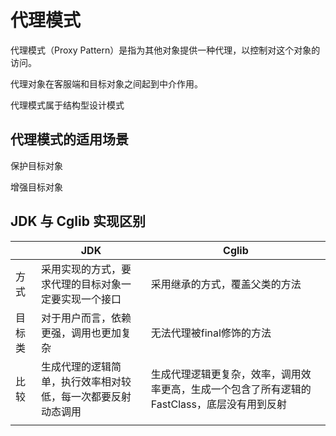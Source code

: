 # 代理模式

代理模式（Proxy Pattern）是指为其他对象提供一种代理，以控制对这个对象的访问。

代理对象在客服端和目标对象之间起到中介作用。

代理模式属于结构型设计模式

## 代理模式的适用场景

保护目标对象

增强目标对象

## JDK 与 Cglib 实现区别

|        | JDK                                                          | Cglib                                                        |
| ------ | ------------------------------------------------------------ | ------------------------------------------------------------ |
| 方式   | 采用实现的方式，要求代理的目标对象一定要实现一个接口         | 采用继承的方式，覆盖父类的方法                               |
| 目标类 | 对于用户而言，依赖更强，调用也更加复杂                       | 无法代理被final修饰的方法                                    |
| 比较   | 生成代理的逻辑简单，执行效率相对较低，每一次都要反射动态调用 | 生成代理逻辑更复杂，效率，调用效率更高，生成一个包含了所有逻辑的FastClass，底层没有用到反射 |
|        |                                                              |                                                              |

